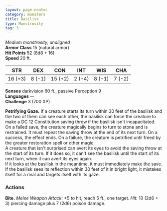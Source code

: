 ```yaml
---
layout: page-nontoc
category: monsters
title: Basilisk
type: Monstrosity
tag: 3
---
```

_Medium monstrosity, unaligned_    
**Armor Class** 15 (natural armor)    
**Hit Points** 52 (8d8 + 16)    
**Speed** 20 ft. 

| STR      | DEX     | CON      | INT     | WIS     | CHA     |
|----------|---------|----------|---------|---------|---------|
| 16 (+3)  | 8 (-1)  | 15 (+2)  | 2 (-4)  | 8 (-1)  | 7 (-2)  |


**Senses** darkvision 60 ft., passive Perception 9    
**Languages** --    
**Challenge** 3 (700 XP) 

**Petrifying Gaze.** If a creature starts its turn within 30 feet of the basilisk and the two of them can see each other, the basilisk can force the creature to make a DC 12 Constitution saving throw if the basilisk isn't incapacitated. On a failed save, the creature magically begins to turn to stone and is restrained. It must repeat the saving throw at the end of its next turn. On a success, the effect ends. On a failure, the creature is petrified until freed by the greater restoration spell or other magic.    
A creature that isn't surprised can avert its eyes to avoid the saving throw at the start of its turn. If it does so, it can't see the basilisk until the start of its next turn, when it can avert its eyes again.    
If it looks at the basilisk in the meantime, it must immediately make the save. If the basilisk sees its reflection within 30 feet of it in bright light, it mistakes itself for a rival and targets itself with its gaze. 

### Actions 
**Bite.** _Melee Weapon Attack:_ +5 to hit, reach 5 ft., one target. _Hit:_ 10 (2d6 + 3) piercing damage plus 7 (2d6) poison damage.